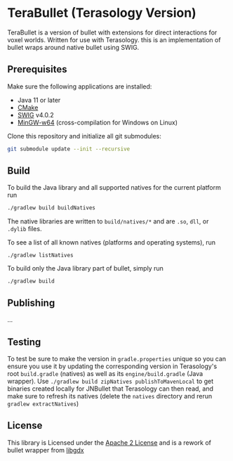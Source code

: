 # TeraBullet (Terasology Version)

TeraBullet is a version of bullet with extensions for direct interactions for voxel worlds. Written for use with Terasology. this is an implementation of bullet wraps around native bullet using SWIG.

## Prerequisites

Make sure the following applications are installed:

- Java 11 or later
- [CMake](https://cmake.org/)
- [SWIG](https://www.swig.org/) v4.0.2
- [MinGW-w64](https://www.mingw-w64.org/) (cross-compilation for Windows on Linux)

Clone this repository and initialize all git submodules:

```sh
git submodule update --init --recursive
```

## Build

To build the Java library and all supported natives for the current platform run

```sh
./gradlew build buildNatives
```

The native libraries are written to `build/natives/*` and are `.so`, `dll`, or `.dylib` files.

To see a list of all known natives (platforms and operating systems), run

```
./gradlew listNatives
```

To build only the Java library part of bullet, simply run 

```
./gradlew build
```

## Publishing

...

## Testing

To test be sure to make the version in `gradle.properties` unique so you can ensure you use it by updating the corresponding version in Terasology's root `build.gradle` (natives) as well as its `engine/build.gradle` (Java wrapper). Use `./gradlew build zipNatives publishToMavenLocal` to get binaries created locally for JNBullet that Terasology can then read, and make sure to refresh its natives (delete the `natives` directory and rerun `gradlew extractNatives`)

## License

This library is Licensed under the [Apache 2 License](http://www.apache.org/licenses/LICENSE-2.0.html) and is a rework of bullet wrapper
from [libgdx](https://github.com/libgdx/libgdx)
